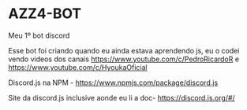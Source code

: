 # AZZ4-BOT
Meu 1º bot discord

Esse bot foi criando quando eu ainda estava aprendendo js, eu o codei vendo videos dos canais https://www.youtube.com/c/PedroRicardoR e https://www.youtube.com/c/HyoukaOficial

Discord.js na NPM - https://www.npmjs.com/package/discord.js

Site da discord.js inclusive aonde eu li a doc- https://discord.js.org/#/
